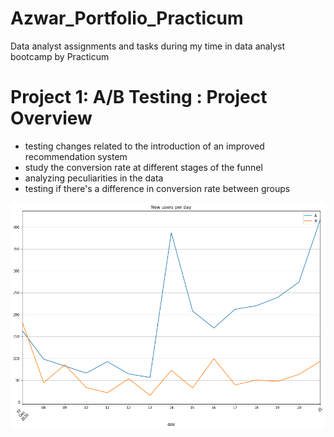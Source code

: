 # Azwar_Portfolio_Practicum
Data analyst assignments and tasks during my time in data analyst bootcamp by Practicum

# Project 1: A/B Testing : Project Overview
- testing changes related to the introduction of an improved recommendation system
- study the conversion rate at different stages of the funnel
- analyzing peculiarities in the data
- testing if there's a difference in conversion rate between groups  

![alt text](https://github.com/AzwarRasyad/Azwar_Portfolio_Practicum/blob/main/images/New%20users%20per%20day.png)
